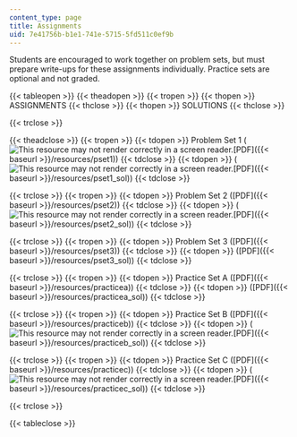 ```yaml
---
content_type: page
title: Assignments
uid: 7e41756b-b1e1-741e-5715-5fd511c0ef9b
---
```


Students are encouraged to work together on problem sets, but must prepare write-ups for these assignments individually. Practice sets are optional and not graded.

{{< tableopen >}}
{{< theadopen >}}
{{< tropen >}}
{{< thopen >}}
ASSIGNMENTS
{{< thclose >}}
{{< thopen >}}
SOLUTIONS
{{< thclose >}}

{{< trclose >}}

{{< theadclose >}}
{{< tropen >}}
{{< tdopen >}}
Problem Set 1 (![This resource may not render correctly in a screen reader.](/images/inacessible.gif)[PDF]({{< baseurl >}}/resources/pset1))
{{< tdclose >}}
{{< tdopen >}}
(![This resource may not render correctly in a screen reader.](/images/inacessible.gif)[PDF]({{< baseurl >}}/resources/pset1_sol))
{{< tdclose >}}

{{< trclose >}}
{{< tropen >}}
{{< tdopen >}}
Problem Set 2 ([PDF]({{< baseurl >}}/resources/pset2))
{{< tdclose >}}
{{< tdopen >}}
(![This resource may not render correctly in a screen reader.](/images/inacessible.gif)[PDF]({{< baseurl >}}/resources/pset2_sol))
{{< tdclose >}}

{{< trclose >}}
{{< tropen >}}
{{< tdopen >}}
Problem Set 3 ([PDF]({{< baseurl >}}/resources/pset3))
{{< tdclose >}}
{{< tdopen >}}
([PDF]({{< baseurl >}}/resources/pset3_sol))
{{< tdclose >}}

{{< trclose >}}
{{< tropen >}}
{{< tdopen >}}
Practice Set A ([PDF]({{< baseurl >}}/resources/practicea))
{{< tdclose >}}
{{< tdopen >}}
([PDF]({{< baseurl >}}/resources/practicea_sol))
{{< tdclose >}}

{{< trclose >}}
{{< tropen >}}
{{< tdopen >}}
Practice Set B ([PDF]({{< baseurl >}}/resources/practiceb))
{{< tdclose >}}
{{< tdopen >}}
(![This resource may not render correctly in a screen reader.](/images/inacessible.gif)[PDF]({{< baseurl >}}/resources/practiceb_sol))
{{< tdclose >}}

{{< trclose >}}
{{< tropen >}}
{{< tdopen >}}
Practice Set C ([PDF]({{< baseurl >}}/resources/practicec))
{{< tdclose >}}
{{< tdopen >}}
(![This resource may not render correctly in a screen reader.](/images/inacessible.gif)[PDF]({{< baseurl >}}/resources/practicec_sol))
{{< tdclose >}}

{{< trclose >}}

{{< tableclose >}}